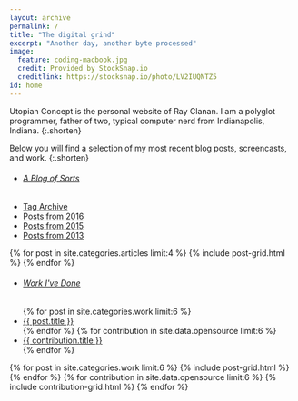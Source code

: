 ```yaml
---
layout: archive
permalink: /
title: "The digital grind"
excerpt: "Another day, another byte processed"
image:
  feature: coding-macbook.jpg
  credit: Provided by StockSnap.io
  creditlink: https://stocksnap.io/photo/LV2IUQNTZ5
id: home
---
```


Utopian Concept is the personal website of Ray Clanan. I am a polyglot programmer, father of two, typical computer nerd from Indianapolis, Indiana.
{:.shorten}

Below you will find a selection of my most recent blog posts, screencasts, and work.
{:.shorten}

<nav class="toc toc-left">
<ul>
  <li><h6><a href="{{ site.url }}/articles/">A Blog of Sorts <i class="fa fa-long-arrow-right"></i></a></h6></li>
  <li><a href="{{ site.url }}/tag/">Tag Archive</a></li>
  <li><a href="{{ site.url }}/2016/">Posts from 2016</a></li>
  <li><a href="{{ site.url }}/2015/">Posts from 2015</a></li>
  <li><a href="{{ site.url }}/2013/">Posts from 2013</a></li>
</ul>
</nav><!-- /.toc-left -->

<div class="tiles tiles-3-4">
{% for post in site.categories.articles limit:4 %}
  {% include post-grid.html %}
{% endfor %}
</div><!-- /.tiles-3-4 -->

<nav class="toc toc-left">
<ul>
  <li><h6><a href="{{ site.url }}/work/">Work I've Done <i class="fa fa-long-arrow-right"></i></a></h6></li>
  {% for post in site.categories.work limit:6 %}
    <li><a href="{{ site.url }}{{ post.url }}">{{ post.title }}</a></li>
  {% endfor %}
  {% for contribution in site.data.opensource limit:6 %}
    <li><a href="{{ contribution.url }}">{{ contribution.title }}</a></li>
  {% endfor %}
</ul>
</nav><!-- /.toc-left -->

<div class="tiles tiles-3-4">
{% for post in site.categories.work limit:6 %}
  {% include post-grid.html %}
{% endfor %}
{% for contribution in site.data.opensource limit:6 %}
  {% include contribution-grid.html %}
{% endfor %}
</div><!-- /.tiles-3-4 -->
